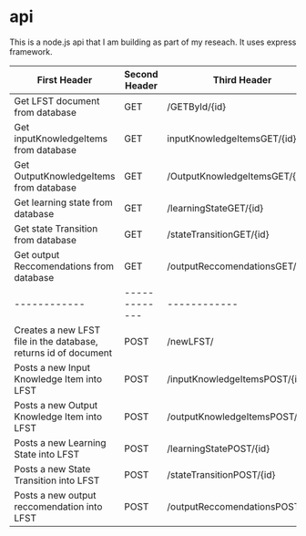 # api
This is a node.js api that I am building as part of my reseach. It uses express framework.

First Header | Second Header | Third Header
------------ | ------------- | ------------
Get LFST document from database | GET | /GETById/{id}
Get inputKnowledgeItems from database | GET | inputKnowledgeItemsGET/{id}
Get OutputKnowledgeItems from database | GET | /OutputKnowledgeItemsGET/{id}
Get learning state from database | GET | /learningStateGET/{id}
Get state Transition from database | GET | /stateTransitionGET/{id}
Get output Reccomendations from database | GET | /outputReccomendationsGET/{id}
------------ | ------------- | ------------
Creates a new LFST file in the database, returns id of document | POST | /newLFST/
Posts a new Input Knowledge Item into LFST | POST | /inputKnowledgeItemsPOST/{id}
Posts a new Output Knowledge Item into LFST | POST | /outputKnowledgeItemsPOST/{id}
Posts a new Learning State into LFST | POST | /learningStatePOST/{id}
Posts a new State Transition into LFST | POST | /stateTransitionPOST/{id}
Posts a new output reccomendation into LFST | POST | /outputReccomendationsPOST/{id}

